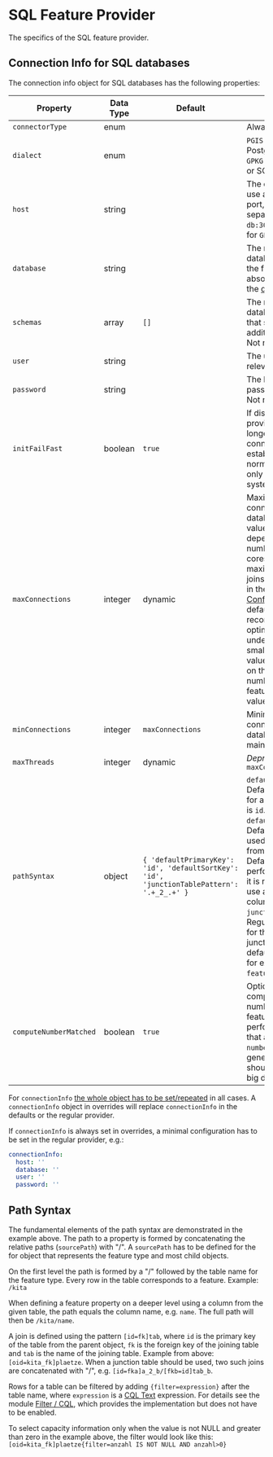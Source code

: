 # SQL Feature Provider

The specifics of the SQL feature provider.

<a name="connection-info"></a>

## Connection Info for SQL databases

The connection info object for SQL databases has the following properties:

|Property |Data Type |Default |Description
| --- | --- | --- | ---
|`connectorType` |enum | |Always `SLICK`.
|`dialect` |enum | |`PGIS` for PostgreSQL/PostGIS, `GPKG` for GeoPackage or SQLite/SpatiaLite.
|`host` |string | |The database host. To use a non-default port, add it to the host separated by `:`, e.g. `db:30305`. Not relevant for `GPKG`. 
|`database` |string | |The name of the database. For `GPKG` the file path, either absolute or relative to the [data folder](../../data-folder.md).
|`schemas` |array |`[]` |The names of database schemas that should be used in addition to `public`. Not relevant for `GPKG`.
|`user` |string | |The user name. Not relevant for `GPKG`.
|`password` |string | |The base64 encoded password of the user. Not relevant for `GPKG`.
|`initFailFast` |boolean |`true` |If disabled the provider will wait longer for the databse connection to be established. Should normally be disabled only on development systems.
|`maxConnections` |integer |dynamic |Maximum number of connections to the database. The default value is computed depending on the number of processor cores and the maximum number of joins per feature type in the [Types Configuration](README.md#feature-provider-types). The default value is recommended for optimal performance under load. The smallest possible value also depends on the maximum number of joins per feature type, smaller values are rejected. 
|`minConnections` |integer |`maxConnections` |Minimum number of connections to the database that are maintained.
|`maxThreads` |integer |dynamic |*Deprecated* See `maxConnections`
|`pathSyntax` |object |`{ 'defaultPrimaryKey': 'id', 'defaultSortKey': 'id', 'junctionTablePattern': '.+_2_.+' }` |`defaultPrimaryKey`: Default primary key for all tables. Default is `id`. <br>`defaultSortKey`: Default column that is used to sort rows from all tables. Default is `id`. For performance reasons it is recommended to use a whole-number column. <br>`junctionTablePattern`: Regular expression for the detection of junction tables, the default would match for example `featurea_2_featureb`.
|`computeNumberMatched` |boolean |`true` |Option to disable computation of the number of selected features for performance reasons that are returned in `numberMatched`. As a general rule this should be disabled for big datasets.

For `connectionInfo` [the whole object has to be set/repeated](../global-configuration.md#merge-exceptions) in all cases. A `connectionInfo` object in overrides will replace `connectionInfo` in the defaults or the regular provider. 

If `connectionInfo` is always set in overrides, a minimal configuration has to be set in the regular provider, e.g.:

```yaml
connectionInfo:
  host: ''
  database: ''
  user: ''
  password: ''
```

<a name="path-syntax"></a>

## Path Syntax

The fundamental elements of the path syntax are demonstrated in the example above. The path to a property is formed by concatenating the relative paths (`sourcePath`) with "/". A `sourcePath` has to be defined for the for object that represents the feature type and most child objects.

On the first level the path is formed by a "/" followed by the table name for the feature type. Every row in the table corresponds to a feature. Example: `/kita`

When defining a feature property on a deeper level using a column from the given table, the path equals the column name, e.g. `name`. The full path will then be `/kita/name`.

A join is defined using the pattern `[id=fk]tab`, where `id` is the primary key of the table from the parent object, `fk` is the foreign key of the joining table and `tab` is the name of the joining table. Example from above: `[oid=kita_fk]plaetze`. When a junction table should be used, two such joins are concatenated with "/", e.g. `[id=fka]a_2_b/[fkb=id]tab_b`.

Rows for a table can be filtered by adding `{filter=expression}` after the table name, where `expression` is a [CQL Text](http://docs.opengeospatial.org/DRAFTS/19-079.html#cql-text) expression. For details see the module [Filter / CQL](../services/filter.md), which provides the implementation but does not have to be enabled.

To select capacity information only when the value is not NULL and greater than zero in the example above, the filter would look like this: `[oid=kita_fk]plaetze{filter=anzahl IS NOT NULL AND anzahl>0}`
